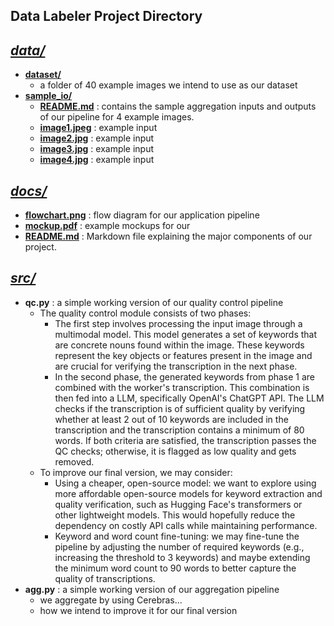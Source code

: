 **Data Labeler Project Directory**
------------


*[data/](/data)* 
- 
- **[dataset/](/data/dataset)** 
    - a folder of 40 example images we intend to use as our dataset
- **[sample_io/](/data/sample_io)**
    - **[README.md](/data/sample_io/README.md)** : contains the sample aggregation inputs and outputs of our pipeline for 4 example images.
    - **[image1.jpeg](/data/sample_io/image1.jpeg)** : example input
    - **[image2.jpg](/data/sample_io/image2.jpg)** : example input
    - **[image3.jpg](/data/sample_io/image3.jpg)** : example input
    - **[image4.jpg](/data/sample_io/image4.jpg)** : example input

*[docs/](/docs)* 
-
- **[flowchart.png](/docs/flowdiagram.png)** : flow diagram for our application pipeline 
- **[mockup.pdf](/docs/mockup.pdf)** : example mockups for our 
- **[README.md](/docs/README.md)** : Markdown file explaining the major components of our project. 

*[src/](/src)* 
-
- **qc.py** : a simple working version of our quality control pipeline
    - The quality control module consists of two phases:
      - The first step involves processing the input image through a multimodal model. This model generates a set of keywords that are concrete nouns found within the image. These keywords represent the key objects or features present in the image and are crucial for verifying the transcription in the next phase.
      - In the second phase, the generated keywords from phase 1 are combined with the worker's transcription. This combination is then fed into a LLM, specifically OpenAI's ChatGPT API. The LLM checks if the transcription is of sufficient quality by verifying whether at least 2 out of 10 keywords are included in the transcription and the transcription contains a minimum of 80 words. If both criteria are satisfied, the transcription passes the QC checks; otherwise, it is flagged as low quality and gets removed.
    - To improve our final version, we may consider:
      - Using a cheaper, open-source model: we want to explore using more affordable open-source models for keyword extraction and quality verification, such as Hugging Face's transformers or other lightweight models. This would hopefully reduce the dependency on costly API calls while maintaining performance.
      - Keyword and word count fine-tuning: we may fine-tune the pipeline by adjusting the number of required keywords (e.g., increasing the threshold to 3 keywords) and maybe extending the minimum word count to 90 words to better capture the quality of transcriptions.
- **agg.py** : a simple working version of our aggregation pipeline
    - we aggregate by using Cerebras...
    - how we intend to improve it for our final version




